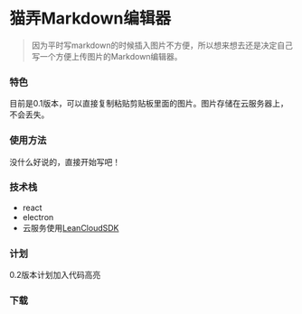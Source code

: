 # 猫弄Markdown编辑器
>因为平时写markdown的时候插入图片不方便，所以想来想去还是决定自己写一个方便上传图片的Markdown编辑器。

### 特色  
目前是0.1版本，可以直接复制粘贴剪贴板里面的图片。图片存储在云服务器上，不会丢失。
### 使用方法
没什么好说的，直接开始写吧！
### 技术栈
* react
* electron
* 云服务使用[LeanCloudSDK](www.leancloud.cn)
### 计划
0.2版本计划加入代码高亮

### 下载
